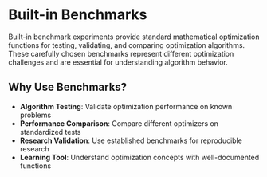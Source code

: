 # Built-in Benchmarks

Built-in benchmark experiments provide standard mathematical optimization functions for testing, validating, and comparing optimization algorithms. These carefully chosen benchmarks represent different optimization challenges and are essential for understanding algorithm behavior.

## Why Use Benchmarks?

- **Algorithm Testing**: Validate optimization performance on known problems
- **Performance Comparison**: Compare different optimizers on standardized tests  
- **Research Validation**: Use established benchmarks for reproducible research
- **Learning Tool**: Understand optimization concepts with well-documented functions
